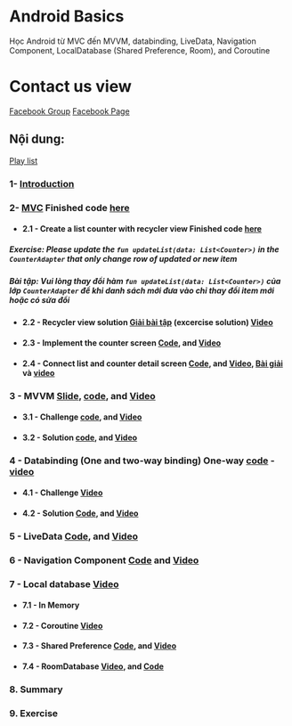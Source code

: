 # Android Basics
Học Android từ MVC đến MVVM, databinding, LiveData, Navigation Component, LocalDatabase (Shared Preference, Room), and Coroutine
# Contact us view 
[Facebook Group](https://www.facebook.com/groups/458105461195320)
[Facebook Page](https://www.facebook.com/vietandroiddeveloper)
## Nội dung:
[Play list](https://www.youtube.com/playlist?list=PLb0HAAd1rDhEP4d2kHOM-zAK1qDjuEFEN)
### 1- [Introduction](https://youtu.be/oYhy9DmRUdA)
### 2- [MVC](https://youtu.be/4uGCU89hbmI) Finished code [here](https://github.com/liemvo/vad_android_basic/releases/tag/2_mvc_finish)

- #### 2.1 - Create a list counter with recycler view Finished code [here](https://github.com/liemvo/vad_android_basic/releases/tag/21_recycler)
##### Exercise: Please update the `fun updateList(data: List<Counter>)` in the `CounterAdapter` that only change row of updated or new item
##### Bài tập: Vui lòng thay đổi hàm `fun updateList(data: List<Counter>)` của lớp `CounterAdapter` để khi danh sách mới đưa vào chỉ thay đổi item mới hoặc có sửa đổi
- #### 2.2 - Recycler view solution [Giải bài tập](https://github.com/liemvo/vad_android_basic/releases/tag/21_recycler_solution) (excercise solution) [Video](https://youtu.be/9DVzixy9pT4)
- #### 2.3 - Implement the counter screen [Code](https://github.com/liemvo/vad_android_basic/releases/tag/23_counter), and [Video](https://youtu.be/Uvv9irQshYo)
- #### 2.4 - Connect list and counter detail screen [Code](https://github.com/liemvo/vad_android_basic/releases/tag/24_link), and [Video](https://youtu.be/-SjmNgRa-Bo), [Bài giải](https://github.com/liemvo/vad_android_basic/releases/tag/24_link_solution) và [video](https://youtu.be/uUY728A42mk)

### 3 - MVVM [Slide](https://github.com/liemvo/vad_android_basic/blob/master/MVVM.pdf), [code](https://github.com/liemvo/vad_android_basic/releases/tag/3_mvvm), and [Video](https://youtu.be/TZaHPJPTzIk)

- #### 3.1 - Challenge [code](https://github.com/liemvo/vad_android_basic/releases/tag/3.1_mvvm_exercise_unittest), and [Video](https://youtu.be/oXD9OAiWQb4)
- #### 3.2 - Solution [code](https://github.com/liemvo/vad_android_basic/releases/tag/3.1_mvvm_solution), and [Video](https://youtu.be/_deXCG17L9U)

### 4 - Databinding (One and two-way binding) One-way [code](https://github.com/liemvo/vad_android_basic/releases/tag/4_databinding_oneway) - [video](https://youtu.be/49vWZlAB2yE)

- #### 4.1 - Challenge [Video](https://youtu.be/kse2oBT3oeY)
- #### 4.2 - Solution [Code](https://github.com/liemvo/vad_android_basic/releases/tag/42_databinding_solution), and [Video](https://youtu.be/iM_XK5fAJz4)

### 5 - LiveData [Code](https://github.com/liemvo/vad_android_basic/releases/tag/5_livedata), and [Video](https://youtu.be/U8HjWIps1nQ)

### 6 - Navigation Component [Code](https://github.com/liemvo/vad_android_basic/releases/tag/6_navigation_componenent) and [Video](https://youtu.be/U8HjWIps1nQ)

### 7 - Local database [Video](https://youtu.be/S26DWKhRp_Q)

- #### 7.1 - In Memory
- #### 7.2 - Coroutine [Video](https://youtu.be/SPInwHOtrGk)
- #### 7.3 - Shared Preference [Code](https://bit.ly/2Hlx9Wd), and [Video](https://youtu.be/0LgljP3W5Qk)
- #### 7.4 - RoomDatabase [Video](https://youtu.be/OhASwpc-ZS4), and [Code](https://github.com/liemvo/vad_android_basic/releases/tag/74_roomdatabase)

### 8. Summary

### 9. Exercise
